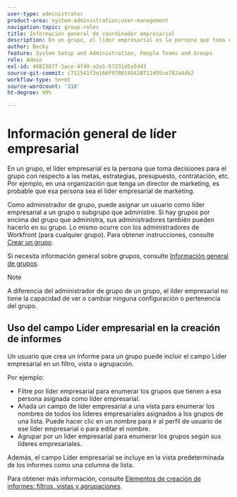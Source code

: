 ```yaml
---
user-type: administrator
product-area: system-administration;user-management
navigation-topic: group-roles
title: Información general de coordinador empresarial
description: En un grupo, el líder empresarial es la persona que toma decisiones para el grupo con respecto a las metas, estrategias, presupuesto, contratación, etc. Por ejemplo, en una organización que tenga un director de marketing, es probable que esa persona sea el líder empresarial de marketing.
author: Becky
feature: System Setup and Administration, People Teams and Groups
role: Admin
exl-id: 4081587f-1ace-4f40-a3a1-57231d5a5d43
source-git-commit: c711541f3e166f9700195420711d95ce782a44b2
workflow-type: tm+mt
source-wordcount: '318'
ht-degree: 99%

---
```


# Información general de líder empresarial

En un grupo, el líder empresarial es la persona que toma decisiones para el grupo con respecto a las metas, estrategias, presupuesto, contratación, etc. Por ejemplo, en una organización que tenga un director de marketing, es probable que esa persona sea el líder empresarial de marketing.

Como administrador de grupo, puede asignar un usuario como líder empresarial a un grupo o subgrupo que administre. Si hay grupos por encima del grupo que administra, sus administradores también pueden hacerlo en su grupo. Lo mismo ocurre con los administradores de Workfront (para cualquier grupo). Para obtener instrucciones, consulte [Crear un grupo](../../../administration-and-setup/manage-groups/create-and-manage-groups/create-a-group.md).

Si necesita información general sobre grupos, consulte [Información general de grupos](../../../administration-and-setup/manage-groups/groups-overview/groups.md).

>[!NOTE]
>
>A diferencia del administrador de grupo de un grupo, el líder empresarial no tiene la capacidad de ver o cambiar ninguna configuración o pertenencia del grupo.

<!--
>DRAFTED IN FLARE:
>At this point the field is added for mainly reporting purposes.>
>
-->

## Uso del campo Líder empresarial en la creación de informes

Un usuario que crea un informe para un grupo puede incluir el campo Líder empresarial en un filtro, vista o agrupación.

Por ejemplo:

* Filtre por líder empresarial para enumerar los grupos que tienen a esa persona asignada como líder empresarial.
* Añada un campo de líder empresarial a una vista para enumerar los nombres de todos los líderes empresariales asignados a los grupos de una lista. Puede hacer clic en un nombre para ir al perfil de usuario de ese líder empresarial o para editar el nombre.
* Agrupar por un líder empresarial para enumerar los grupos según sus líderes empresariales.

Además, el campo Líder empresarial se incluye en la vista predeterminada de los informes como una columna de lista.

Para obtener más información, consulte [Elementos de creación de informes: filtros, vistas y agrupaciones](../../../reports-and-dashboards/reports/reporting-elements/reporting-elements-filters-views-groupings.md).
